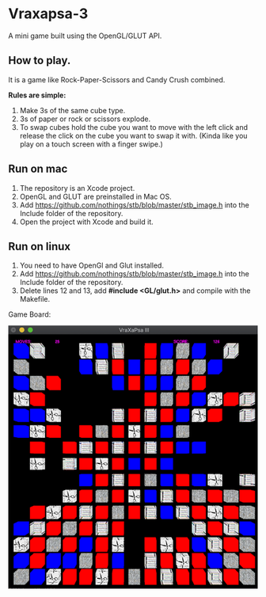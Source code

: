 # Vraxapsa-3
A mini game built using the OpenGL/GLUT API.


## How to play.
It is a game like Rock-Paper-Scissors and Candy Crush combined. 

**Rules are simple:**

1. Make 3s of the same cube type. 
2. 3s of paper or rock or scissors explode.
3. To swap cubes hold the cube you want to move with the left click and release the click on the cube you want to swap it with. (Kinda like you play on a touch screen with a finger swipe.)

## Run on mac
1. The repository is an Xcode project.
2. OpenGL and GLUT are preinstalled in Mac OS.
3. Add https://github.com/nothings/stb/blob/master/stb_image.h into the Include folder of the repository.
4. Open the project with Xcode and build it.

## Run on linux
1. You need to have OpenGl and Glut installed.
2. Add https://github.com/nothings/stb/blob/master/stb_image.h into the Include folder of the repository.
3. Delete lines 12 and 13, add **#include <GL/glut.h>** and compile with the Makefile.
   
 
Game Board:

![Game Board](https://github.com/AlexandrosAlexiou/Vraxapsa-3/blob/master/game_board.png)
